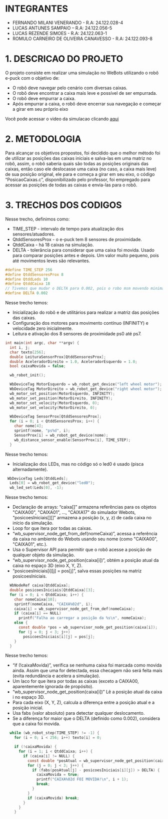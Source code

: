 # INTEGRANTES
* FERNANDO MILANI VENERANDO - R.A: 24.122.028-4
* LUCAS ANTUNES SAMPAIO – R.A: 24.122.056-5
* LUCAS REZENDE SIMOES - R.A: 24.122.063-1
* ROMULO CARNEIRO DE OLIVEIRA CANAVESSO - R.A: 24.122.093-8

# 1. DESCRICAO DO PROJETO
O projeto consiste em realizar uma simulação no WeBots utilizando o robô e-puck com o objetivo de: 
*	O robô deve navegar pelo cenário com diversas caixas. 
*	O robô deve encontrar a caixa mais leve e possível de ser empurrada.
* O robô deve empurrar a caixa.
*	Após empurrar a caixa, o robô deve encerrar sua navegação e começar a girar em seu próprio eixo

Você pode acessar o video da simulacao clicando [aqui](https://youtu.be/2unjslNR5PY)

# 2. METODOLOGIA

Para alcançar os objetivos propostos, foi decidido que o melhor método foi de utilizar as posições das caixas iniciais e salva-las em uma matriz no robô, assim, o robô saberia quais são todas as posições originais das caixas, então caso ele deslocasse uma caixa (no caso, a caixa mais leve) de sua posição original, ele para e começa a girar em seu eixo, o código “PosicaoCaixas.c”, disponibilizado pelo professor, foi empregado para acessar as posições de todas as caixas e envia-las para o robô.

# 3. TRECHOS DOS CODIGOS
Nesse trecho, definimos como:
* TIME_STEP - intervalo de tempo para atualização dos sensores/atuadores.
* QtddSensoresProx - o e-puck tem 8 sensores de proximidade.
* QtddCaixa - há 18 caixas na simulação.
* DELTA - tolerância para considerar que uma caixa foi movida. Usado para comparar posições antes e depois. Um valor muito pequeno, pois até movimentos leves são relevantes.

```c
#define TIME_STEP 256
#define QtddSensoresProx 8
#define QtddLeds 10
#define QtddCaixa 18
// Tivemos que mudar o DELTA para 0.002, pois o robo msm movendo minimamente a caixa, ja a reconhece como a mais leve, e comeca a girar no proprio eixo
#define DELTA 0.002 
```

Nesse trecho temos:
* Inicialização do robô e de utilitários para realizar a matriz das posições das caixas.
* Configuração dos motores para movimento contínuo (INFINITY) e velocidade zero inicialmente.
* Leitura e ativação dos 8 sensores de proximidade ps0 até ps7.

```c
int main(int argc, char **argv) {
  int i, j;
  char texto[256];
  double LeituraSensorProx[QtddSensoresProx];
  double AceleradorDireito = 1.0, AceleradorEsquerdo = 1.0;
  bool caixaMovida = false;

  wb_robot_init();

  WbDeviceTag MotorEsquerdo = wb_robot_get_device("left wheel motor");
  WbDeviceTag MotorDireito = wb_robot_get_device("right wheel motor");
  wb_motor_set_position(MotorEsquerdo, INFINITY);
  wb_motor_set_position(MotorDireito, INFINITY);
  wb_motor_set_velocity(MotorEsquerdo, 0);
  wb_motor_set_velocity(MotorDireito, 0);

  WbDeviceTag SensorProx[QtddSensoresProx];
  for (i = 0; i < QtddSensoresProx; i++) {
    char nome[4];
    sprintf(nome, "ps%d", i);
    SensorProx[i] = wb_robot_get_device(nome);
    wb_distance_sensor_enable(SensorProx[i], TIME_STEP);
  } 
```

Nesse trecho temos:
* Inicialização dos LEDs, mas no código só o led0 é usado (pisca alternadamente).

```c
 WbDeviceTag Leds[QtddLeds];
  Leds[0] = wb_robot_get_device("led0");
  wb_led_set(Leds[0], -1);
```

Nesse trecho temos:
* Declaração de arrays: “caixa[]” armazena referências para os objetos "CAIXA00", "CAIXA01", ..., "CAIXA17" do simulador Webots, “posicoesIniciais[][]” armazena a posição (x, y, z) de cada caixa no início da simulação.
* Loop for que itera por todas as caixas.
* “wb_supervisor_node_get_from_def(nomeCaixa)”, acessa a referência da caixa no ambiente do Webots usando seu nome (como "CAIXA00", "CAIXA01", etc.).
* Usa o Supervisor API para permitir que o robô acesse a posição de qualquer objeto da simulação.
* “wb_supervisor_node_get_position(caixa[i])”, obtém a posição atual da caixa no espaço 3D (eixo X, Y, Z).
* “posicoesIniciais[i][j] = pos[j]”, salva essas posições na matriz posicoesIniciais.

```c
  WbNodeRef caixa[QtddCaixa];
  double posicoesIniciais[QtddCaixa][3];
  for (i = 0; i < QtddCaixa; i++) {
    char nomeCaixa[10];
    sprintf(nomeCaixa, "CAIXA%02d", i);
    caixa[i] = wb_supervisor_node_get_from_def(nomeCaixa);
    if (caixa[i] == NULL)
      printf("Falha ao carregar a posição da %s\n", nomeCaixa);
    else {
      const double *pos = wb_supervisor_node_get_position(caixa[i]);
      for (j = 0; j < 3; j++)
        posicoesIniciais[i][j] = pos[j];
    }
  }
```

Nesse trecho temos:
* “if (!caixaMovida)”, verifica se nenhuma caixa foi marcada como movida ainda. Assim que uma for detectada, essa checagem não será feita mais (evita redundância e acelera a simulação).
* Um laco for que itera por todas as caixas (exceto a CAIXA00, aparentemente ignorada de propósito).
* “wb_supervisor_node_get_position(caixa[i])” Lê a posição atual da caixa i no espaço 3D.
* Para cada eixo (X, Y, Z), calcula a diferença entre a posição atual e a posição inicial.
* Usa fabs (valor absoluto) para detectar qualquer deslocamento.
* Se a diferença for maior que o DELTA (definido como 0.002), considera que a caixa foi movida.

```c
  while (wb_robot_step(TIME_STEP) != -1) {
    for (i = 0; i < 256; i++) texto[i] = 0;

    if (!caixaMovida) {
      for (i = 1; i < QtddCaixa; i++) {
        if (caixa[i] != NULL) {
          const double *posAtual = wb_supervisor_node_get_position(caixa[i]);
          for (j = 0; j < 3; j++) {
            if (fabs(posAtual[j] - posicoesIniciais[i][j]) > DELTA) {
              caixaMovida = true;
              printf("CAIXA%02d FOI MOVIDA!\n", i + 1);
              break;
            }
          }
          if (caixaMovida) break;
        }
      }
    }

```
